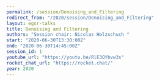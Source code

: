 ```yaml
---
permalink: /session/Denoising_and_Filtering
redirect_from: "/2020/session/Denoising_and_Filtering"
layout: egsr-talks
title: Denoising and Filtering
authors: "Session chair: Nicolas Holzschuch "
start: "2020-06-30T13:30:00Z"
end: "2020-06-30T14:45:00Z"
session_id: 1
youtube_url: "https://youtu.be/RlE3QYbvw3s"
rocket_chat_url: "https://rocket.chat/"
year: 2020
---
```

